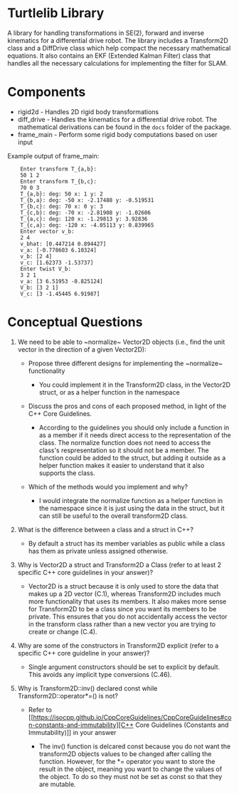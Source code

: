 # Turtlelib Library
A library for handling transformations in SE(2), forward and inverse kinematics for a differential drive robot. The library includes 
a Transform2D class and a DiffDrive class which help compact the necessary mathematical equations. It also contains an EKF (Extended Kalman Filter) class that handles all the necessary calculations for implementing the filter for SLAM.

# Components
- rigid2d - Handles 2D rigid body transformations
- diff_drive - Handles the kinematics for a differential drive robot. The mathematical derivations can be found in the `docs` folder of the package.
- frame_main - Perform some rigid body computations based on user input

Example output of frame_main:

        Enter transform T_{a,b}: 
        50 1 2
        Enter transform T_{b,c}: 
        70 0 3
        T_{a,b}: deg: 50 x: 1 y: 2
        T_{b,a}: deg: -50 x: -2.17488 y: -0.519531
        T_{b,c}: deg: 70 x: 0 y: 3
        T_{c,b}: deg: -70 x: -2.81908 y: -1.02606
        T_{a,c}: deg: 120 x: -1.29813 y: 3.92836
        T_{c,a}: deg: -120 x: -4.05113 y: 0.839965
        Enter vector v_b: 
        2 4
        v_bhat: [0.447214 0.894427]
        v_a: [-0.778603 6.10324]
        v_b: [2 4]
        v_c: [1.62373 -1.53737]
        Enter twist V_b: 
        3 2 1
        v_a: [3 6.51953 -0.825124]
        V_b: [3 2 1]
        V_c: [3 -1.45445 6.91987]

# Conceptual Questions
1. We need to be able to ~normalize~ Vector2D objects (i.e., find the unit vector in the direction of a given Vector2D):
   - Propose three different designs for implementing the ~normalize~ functionality
        - You could implement it in the Transform2D class, in the Vector2D struct, or as a helper function in the namespace

   - Discuss the pros and cons of each proposed method, in light of the C++ Core Guidelines.
        - According to the guidelines you should only include a function in as a member if it needs direct access to the representation of the class. The normalize function does not need to access the class's respresentation so it should not be a member. The function could be added to the struct, but adding it outside as a helper function makes it easier to understand that it also supports the class. 
    
   - Which of the methods would you implement and why?
        - I would integrate the normalize function as a helper function in the namespace since it is just using the data in the struct, but it can still be useful to the overall transform2D class. 

2. What is the difference between a class and a struct in C++?

    - By default a struct has its member variables as public while a class has them as private unless assigned otherwise. 


3. Why is Vector2D a struct and Transform2D a Class (refer to at least 2 specific C++ core guidelines in your answer)?
    - Vector2D is a struct because it is only used to store the data that makes up a 2D vector (C.1), whereas Transform2D includes much more functionality that uses its members. It also makes more sense for Transform2D to be a class since you want its members to be private. This ensures that you do not accidentally access the vector in the transform class rather than a new vector you are trying to create or change (C.4).


4. Why are some of the constructors in Transform2D explicit (refer to a specific C++ core guideline in your answer)?
    - Single argument constructors should be set to explicit by default. This avoids any implicit type conversions (C.46).


5. Why is Transform2D::inv() declared const while Transform2D::operator*=() is not?
   - Refer to [[https://isocpp.github.io/CppCoreGuidelines/CppCoreGuidelines#con-constants-and-immutability][C++ Core Guidelines (Constants and Immutability)]] in your answer

      - The inv() function is delcared const because you do not want the transform2D objects values to be changed after calling the function. However, for the *= operator you want to store the result in the object, meaning you want to change the values of the object. To do so they must not be set as const so that they are mutable. 
